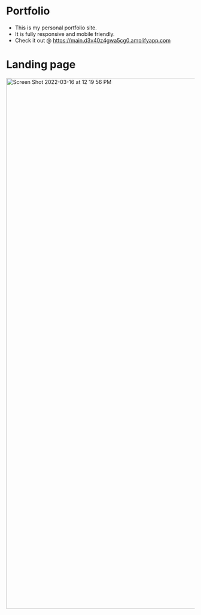 # Portfolio
- This is my personal portfolio site.
- It is fully responsive and mobile friendly.
- Check it out @ https://main.d3v40z4gwa5cg0.amplifyapp.com 

# Landing page

<img width="1417" alt="Screen Shot 2022-03-16 at 12 19 56 PM" src="https://user-images.githubusercontent.com/73620531/158741731-671e02d7-7de2-444b-84a6-2a906f1e3c80.png">
